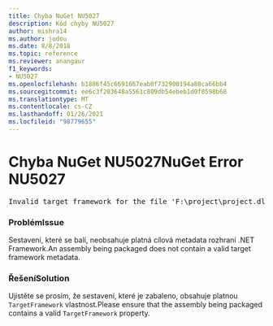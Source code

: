 ```yaml
---
title: Chyba NuGet NU5027
description: Kód chyby NU5027
author: mishra14
ms.author: jodou
ms.date: 8/8/2018
ms.topic: reference
ms.reviewer: anangaur
f1_keywords:
- NU5027
ms.openlocfilehash: b1886f45c6691667eab0f732900194a80ca66bb4
ms.sourcegitcommit: ee6c3f203648a5561c809db54ebeb1d0f0598b68
ms.translationtype: MT
ms.contentlocale: cs-CZ
ms.lasthandoff: 01/26/2021
ms.locfileid: "98779655"
---
```

# <a name="nuget-error-nu5027"></a><span data-ttu-id="b1046-103">Chyba NuGet NU5027</span><span class="sxs-lookup"><span data-stu-id="b1046-103">NuGet Error NU5027</span></span>
<pre>Invalid target framework for the file 'F:\project\project.dll'.</pre>

### <a name="issue"></a><span data-ttu-id="b1046-104">Problém</span><span class="sxs-lookup"><span data-stu-id="b1046-104">Issue</span></span>

<span data-ttu-id="b1046-105">Sestavení, které se balí, neobsahuje platná cílová metadata rozhraní .NET Framework.</span><span class="sxs-lookup"><span data-stu-id="b1046-105">An assembly being packaged does not contain a valid target framework metadata.</span></span>


### <a name="solution"></a><span data-ttu-id="b1046-106">Řešení</span><span class="sxs-lookup"><span data-stu-id="b1046-106">Solution</span></span>

<span data-ttu-id="b1046-107">Ujistěte se prosím, že sestavení, které je zabaleno, obsahuje platnou `TargetFramework` vlastnost.</span><span class="sxs-lookup"><span data-stu-id="b1046-107">Please ensure that the assembly being packaged contains a valid `TargetFramework` property.</span></span>

